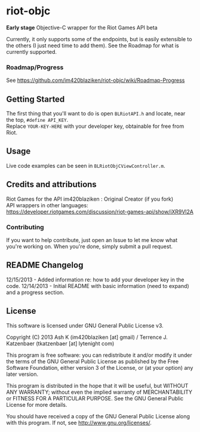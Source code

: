 riot-objc
=========
**Early stage** Objective-C wrapper for the Riot Games API beta  

Currently, it only supports some of the endpoints, but is easily extensible to the others (I just need time to add them). See the Roadmap for what is currently supported.

### Roadmap/Progress
See https://github.com/im420blaziken/riot-objc/wiki/Roadmap-Progress

Getting Started
---------------
The first thing that you'll want to do is open `BLRiotAPI.h` and locate, near the top, `#define API_KEY`.  
Replace `YOUR-KEY-HERE` with your developer key, obtainable for free from Riot.  

Usage
-----
Live code examples can be seen in `BLRiotObjCViewController.m`.

Credits and attributions
----------------------
Riot Games for the API
im420blaziken : Original Creator (if you fork)  
API wrappers in other languages: https://developer.riotgames.com/discussion/riot-games-api/show/iXR9Vl2A

### Contributing
If you want to help contribute, just open an Issue to let me know what you're working on. When you're done, simply submit a pull request.

README Changelog
----------------
12/15/2013 - Added information re: how to add your developer key in the code.
12/14/2013 - Initial README with basic information (need to expand) and a progress section.

License
-------
This software is licensed under GNU General Public License v3.

Copyright (C) 2013 Ash K (im420blaziken [at] gmail) / Terrence J. Katzenbaer (tkatzenbaer [at] lytenight com)

This program is free software: you can redistribute it and/or modify
it under the terms of the GNU General Public License as published by
the Free Software Foundation, either version 3 of the License, or
(at your option) any later version.

This program is distributed in the hope that it will be useful,
but WITHOUT ANY WARRANTY; without even the implied warranty of
MERCHANTABILITY or FITNESS FOR A PARTICULAR PURPOSE. See the
GNU General Public License for more details.

You should have received a copy of the GNU General Public License
along with this program. If not, see http://www.gnu.org/licenses/.
